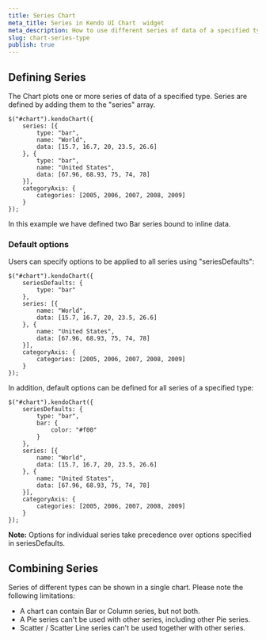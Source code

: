 ```yaml
---
title: Series Chart
meta_title: Series in Kendo UI Chart  widget
meta_description: How to use different series of data of a specified type, combine series to be shown in a single chart.
slug: chart-series-type
publish: true
---
```


## Defining Series

The Chart plots one or more series of data of a specified type. Series are defined by adding them to the "series" array.

    $("#chart").kendoChart({
        series: [{
            type: "bar",
            name: "World",
            data: [15.7, 16.7, 20, 23.5, 26.6]
        }, {
            type: "bar",
            name: "United States",
            data: [67.96, 68.93, 75, 74, 78]
        }],
        categoryAxis: {
            categories: [2005, 2006, 2007, 2008, 2009]
        }
    });


In this example we have defined two Bar series bound to inline data.

### Default options

Users can specify options to be applied to all series using "seriesDefaults":

    $("#chart").kendoChart({
        seriesDefaults: {
            type: "bar"
        },
        series: [{
            name: "World",
            data: [15.7, 16.7, 20, 23.5, 26.6]
        }, {
            name: "United States",
            data: [67.96, 68.93, 75, 74, 78]
        }],
        categoryAxis: {
            categories: [2005, 2006, 2007, 2008, 2009]
        }
    });


In addition, default options can be defined for all series of a specified type:

    $("#chart").kendoChart({
        seriesDefaults: {
            type: "bar",
            bar: {
                color: "#f00"
            }
        },
        series: [{
            name: "World",
            data: [15.7, 16.7, 20, 23.5, 26.6]
        }, {
            name: "United States",
            data: [67.96, 68.93, 75, 74, 78]
        }],
        categoryAxis: {
            categories: [2005, 2006, 2007, 2008, 2009]
        }
    });


**Note:** Options for individual series take precedence over options specified in seriesDefaults.

## Combining Series

Series of different types can be shown in a single chart. Please note the following limitations:

*   A chart can contain Bar or Column series, but not both.
*   A Pie series can't be used with other series, including other Pie series.
*   Scatter / Scatter Line series can't be used together with other series.
